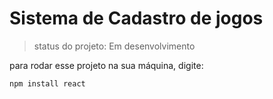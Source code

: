 # Sistema de Cadastro de jogos

>status do projeto: Em desenvolvimento

para rodar esse projeto na sua máquina, digite:

```
npm install react
```

